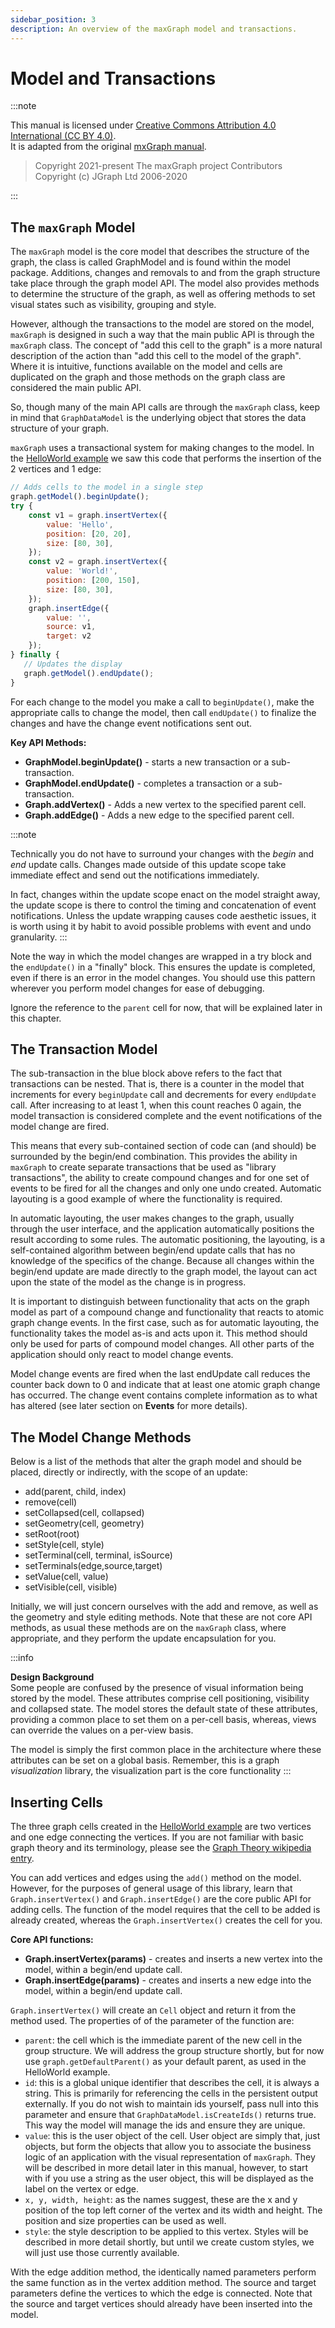 ```yaml
---
sidebar_position: 3
description: An overview of the maxGraph model and transactions.
--- 
```


# Model and Transactions

:::note

This manual is licensed under [Creative Commons Attribution 4.0 International (CC BY 4.0)](https://creativecommons.org/licenses/by/4.0/). \
It is adapted from the original [mxGraph manual](https://github.com/jgraph/mxgraph/blob/v4.2.2/docs/manual.html).

> Copyright 2021-present The maxGraph project Contributors \
Copyright (c) JGraph Ltd 2006-2020

:::


## The `maxGraph` Model

The `maxGraph` model is the core model that describes the structure of the graph, the class is called GraphModel and is found within the model package.
Additions, changes and removals to and from the graph structure take place through the graph model API.
The model also provides methods to determine the structure of the graph, as well as offering methods to set visual states such as visibility, grouping and style.

However, although the transactions to the model are stored on the model, `maxGraph` is designed in such a way that the main public API is through the `maxGraph` class. 
The concept of "add this cell to the graph" is a more natural description of the action than "add this cell to the model of the graph".
Where it is intuitive, functions available on the model and cells are duplicated on the graph and those methods on the graph class are considered the main public API.

So, though many of the main API calls are through the `maxGraph` class, keep in mind that `GraphDataModel` is the underlying object that stores the data structure of your graph.

`maxGraph` uses a transactional system for making changes to the model. In the [HelloWorld example](../tutorials/the-hello-world-example.md) we saw this code that performs the insertion of the 2 vertices and 1 edge:

```javascript
// Adds cells to the model in a single step
graph.getModel().beginUpdate();
try {
    const v1 = graph.insertVertex({
        value: 'Hello',
        position: [20, 20],
        size: [80, 30],
    });
    const v2 = graph.insertVertex({
        value: 'World!',
        position: [200, 150],
        size: [80, 30],
    });
    graph.insertEdge({
        value: '', 
        source: v1,
        target: v2
    });
} finally {
   // Updates the display
   graph.getModel().endUpdate();
}
```

For each change to the model you make a call to `beginUpdate()`, make the appropriate calls to change the model, then call `endUpdate()` to finalize the changes and have the change event notifications sent out.

**Key API Methods:**
  - **GraphModel.beginUpdate()** - starts a new transaction or a sub-transaction.
  - **GraphModel.endUpdate()** - completes a transaction or a sub-transaction.
  - **Graph.addVertex()** - Adds a new vertex to the specified parent cell.
  - **Graph.addEdge()** - Adds a new edge to the specified parent cell.


:::note

Technically you do not have to surround your changes with the _begin_ and _end_ update calls.
Changes made outside of this update scope take immediate effect and send out the notifications immediately.

In fact, changes within the update scope enact on the model straight away, the update scope is there to control the timing and concatenation of event notifications.
Unless the update wrapping causes code aesthetic issues, it is worth using it by habit to avoid possible problems with event and undo granularity.
:::


Note the way in which the model changes are wrapped in a try block and the `endUpdate()` in a "finally" block.
This ensures the update is completed, even if there is an error in the model changes.
You should use this pattern wherever you perform model changes for ease of debugging.

Ignore the reference to the `parent` cell for now, that will be explained later in this chapter.


## The Transaction Model

The sub-transaction in the blue block above refers to the fact that transactions can be nested.
That is, there is a counter in the model that increments for every `beginUpdate` call and decrements for every `endUpdate` call.
After increasing to at least 1, when this count reaches 0 again, the model transaction is considered complete and the event notifications of the model change are fired.

This means that every sub-contained section of code can (and should) be surrounded by the begin/end combination.
This provides the ability in `maxGraph` to create separate transactions that be used as "library transactions",
the ability to create compound changes and for one set of events to be fired for all the changes and only one undo created.
Automatic layouting is a good example of where the functionality is required.

In automatic layouting, the user makes changes to the graph, usually through the user interface, and the application automatically positions the result according to some rules.
The automatic positioning, the layouting, is a self-contained algorithm between begin/end update calls that has no knowledge of the specifics of the change.
Because all changes within the begin/end update are made directly to the graph model, the layout can act upon the state of the model as the change is in progress.

It is important to distinguish between functionality that acts on the graph model as part of a compound change and functionality that reacts to atomic graph change events.
In the first case, such as for automatic layouting, the functionality takes the model as-is and acts upon it.
This method should only be used for parts of compound model changes.
All other parts of the application should only react to model change events.

Model change events are fired when the last endUpdate call reduces the counter back down to 0 and indicate that at least one atomic graph change has occurred.
The change event contains complete information as to what has altered (see later section on **Events** for more details).


## The Model Change Methods

Below is a list of the methods that alter the graph model and should be placed, directly or indirectly, with the scope of an update:

- add(parent, child, index)
- remove(cell)
- setCollapsed(cell, collapsed)
- setGeometry(cell, geometry)
- setRoot(root)
- setStyle(cell, style)
- setTerminal(cell, terminal, isSource)
- setTerminals(edge,source,target)
- setValue(cell, value)
- setVisible(cell, visible)

Initially, we will just concern ourselves with the add and remove, as well as the geometry and style editing methods.
Note that these are not core API methods, as usual these methods are on the `maxGraph` class, where appropriate, and they perform the update encapsulation for you.

:::info

**Design Background** \
Some people are confused by the presence of visual information being stored by the model.
These attributes comprise cell positioning, visibility and collapsed state.
The model stores the default state of these attributes, providing a common place to set them on a per-cell basis, whereas, views can override the values on a per-view basis.

The model is simply the first common place in the architecture where these attributes can be set on a global basis.
Remember, this is a graph <em>visualization</em> library, the visualization part is the core functionality
:::


## Inserting Cells

The three graph cells created in the [HelloWorld example](../tutorials/the-hello-world-example.md) are two vertices and one edge connecting the vertices.
If you are not familiar with basic graph theory and its terminology, please see the [Graph Theory wikipedia entry](http://en.wikipedia.org/wiki/Graph_theory).

You can add vertices and edges using the `add()` method on the model.
However, for the purposes of general usage of this library, learn that `Graph.insertVertex()` and `Graph.insertEdge()` are the core public API for adding cells.
The function of the model requires that the cell to be added is already created, whereas the `Graph.insertVertex()` creates the cell for you.

**Core API functions:**

- **Graph.insertVertex(params)** - creates and inserts a new vertex into the model, within a begin/end update call.
- **Graph.insertEdge(params)** - creates and inserts a new edge into the model, within a begin/end update call.

`Graph.insertVertex()` will create an `Cell` object and return it from the method used. The properties of of the parameter of the function are:
- `parent`: the cell which is the immediate parent of the new cell in the group structure.
We will address the group structure shortly, but for now use `graph.getDefaultParent()` as your default parent, as used in the HelloWorld example.
- `id`: this is a global unique identifier that describes the cell, it is always a string. This is primarily for referencing the cells in the persistent output externally.
If you do not wish to maintain ids yourself, pass null into this parameter and ensure that `GraphDataModel.isCreateIds()` returns true. This way the model will manage the ids and ensure they are unique.
- `value`: this is the user object of the cell. User object are simply that, just objects, but form the objects that allow you to associate the business logic of an application with the visual representation of `maxGraph`.
They will be described in more detail later in this manual, however, to start with if you use a string as the user object, this will be displayed as the label on the vertex or edge.
- `x, y, width, height`: as the names suggest, these are the x and y position of the top left corner of the vertex and its width and height. The position and size properties can be used as well.
- `style`: the style description to be applied to this vertex. Styles will be described in more detail shortly, but until we create custom styles, we will just use those currently available.

With the edge addition method, the identically named parameters perform the same function as in the vertex addition method.
The source and target parameters define the vertices to which the edge is connected.
Note that the source and target vertices should already have been inserted into the model.
